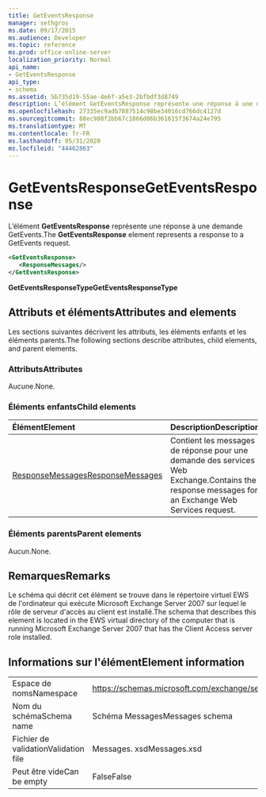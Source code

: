 ```yaml
---
title: GetEventsResponse
manager: sethgros
ms.date: 09/17/2015
ms.audience: Developer
ms.topic: reference
ms.prod: office-online-server
localization_priority: Normal
api_name:
- GetEventsResponse
api_type:
- schema
ms.assetid: 5b735d19-55ae-4e6f-a5e3-2bfbdf3d8749
description: L’élément GetEventsResponse représente une réponse à une demande GetEvents.
ms.openlocfilehash: 27335ec9adb7887514c98be34016cd766dc4127d
ms.sourcegitcommit: 88ec988f2bb67c1866d06b361615f3674a24e795
ms.translationtype: MT
ms.contentlocale: fr-FR
ms.lasthandoff: 05/31/2020
ms.locfileid: "44462863"
---
```

# <a name="geteventsresponse"></a><span data-ttu-id="35d04-103">GetEventsResponse</span><span class="sxs-lookup"><span data-stu-id="35d04-103">GetEventsResponse</span></span>

<span data-ttu-id="35d04-104">L’élément **GetEventsResponse** représente une réponse à une demande GetEvents.</span><span class="sxs-lookup"><span data-stu-id="35d04-104">The **GetEventsResponse** element represents a response to a GetEvents request.</span></span> 
  
```xml
<GetEventsResponse>
   <ResponseMessages/>
</GetEventsResponse>
```

 <span data-ttu-id="35d04-105">**GetEventsResponseType**</span><span class="sxs-lookup"><span data-stu-id="35d04-105">**GetEventsResponseType**</span></span>
## <a name="attributes-and-elements"></a><span data-ttu-id="35d04-106">Attributs et éléments</span><span class="sxs-lookup"><span data-stu-id="35d04-106">Attributes and elements</span></span>

<span data-ttu-id="35d04-107">Les sections suivantes décrivent les attributs, les éléments enfants et les éléments parents.</span><span class="sxs-lookup"><span data-stu-id="35d04-107">The following sections describe attributes, child elements, and parent elements.</span></span>
  
### <a name="attributes"></a><span data-ttu-id="35d04-108">Attributs</span><span class="sxs-lookup"><span data-stu-id="35d04-108">Attributes</span></span>

<span data-ttu-id="35d04-109">Aucune.</span><span class="sxs-lookup"><span data-stu-id="35d04-109">None.</span></span>
  
### <a name="child-elements"></a><span data-ttu-id="35d04-110">Éléments enfants</span><span class="sxs-lookup"><span data-stu-id="35d04-110">Child elements</span></span>

|<span data-ttu-id="35d04-111">**Élément**</span><span class="sxs-lookup"><span data-stu-id="35d04-111">**Element**</span></span>|<span data-ttu-id="35d04-112">**Description**</span><span class="sxs-lookup"><span data-stu-id="35d04-112">**Description**</span></span>|
|:-----|:-----|
|[<span data-ttu-id="35d04-113">ResponseMessages</span><span class="sxs-lookup"><span data-stu-id="35d04-113">ResponseMessages</span></span>](responsemessages.md) <br/> |<span data-ttu-id="35d04-114">Contient les messages de réponse pour une demande des services Web Exchange.</span><span class="sxs-lookup"><span data-stu-id="35d04-114">Contains the response messages for an Exchange Web Services request.</span></span>  <br/> |
   
### <a name="parent-elements"></a><span data-ttu-id="35d04-115">Éléments parents</span><span class="sxs-lookup"><span data-stu-id="35d04-115">Parent elements</span></span>

<span data-ttu-id="35d04-116">Aucun.</span><span class="sxs-lookup"><span data-stu-id="35d04-116">None.</span></span>
  
## <a name="remarks"></a><span data-ttu-id="35d04-117">Remarques</span><span class="sxs-lookup"><span data-stu-id="35d04-117">Remarks</span></span>

<span data-ttu-id="35d04-118">Le schéma qui décrit cet élément se trouve dans le répertoire virtuel EWS de l'ordinateur qui exécute Microsoft Exchange Server 2007 sur lequel le rôle de serveur d'accès au client est installé.</span><span class="sxs-lookup"><span data-stu-id="35d04-118">The schema that describes this element is located in the EWS virtual directory of the computer that is running Microsoft Exchange Server 2007 that has the Client Access server role installed.</span></span>
  
## <a name="element-information"></a><span data-ttu-id="35d04-119">Informations sur l'élément</span><span class="sxs-lookup"><span data-stu-id="35d04-119">Element information</span></span>

|||
|:-----|:-----|
|<span data-ttu-id="35d04-120">Espace de noms</span><span class="sxs-lookup"><span data-stu-id="35d04-120">Namespace</span></span>  <br/> |https://schemas.microsoft.com/exchange/services/2006/messages  <br/> |
|<span data-ttu-id="35d04-121">Nom du schéma</span><span class="sxs-lookup"><span data-stu-id="35d04-121">Schema name</span></span>  <br/> |<span data-ttu-id="35d04-122">Schéma Messages</span><span class="sxs-lookup"><span data-stu-id="35d04-122">Messages schema</span></span>  <br/> |
|<span data-ttu-id="35d04-123">Fichier de validation</span><span class="sxs-lookup"><span data-stu-id="35d04-123">Validation file</span></span>  <br/> |<span data-ttu-id="35d04-124">Messages. xsd</span><span class="sxs-lookup"><span data-stu-id="35d04-124">Messages.xsd</span></span>  <br/> |
|<span data-ttu-id="35d04-125">Peut être vide</span><span class="sxs-lookup"><span data-stu-id="35d04-125">Can be empty</span></span>  <br/> |<span data-ttu-id="35d04-126">False</span><span class="sxs-lookup"><span data-stu-id="35d04-126">False</span></span>  <br/> |
   

